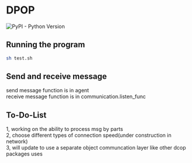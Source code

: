 # DPOP
![PyPI - Python Version](https://img.shields.io/badge/python-≥3-blue.svg)


## Running the program
```sh
sh test.sh
```


## Send and receive message
send message function is in agent\
receive message function is in communication.listen_func


## To-Do-List
1, working on the ability to process msg by parts\
2, choose different types of connection speed(under construction in network)\
3, will update to use a separate object communcation layer like other dcop packages uses
